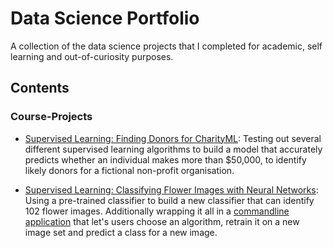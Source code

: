 # Data Science Portfolio
A collection of the data science projects that I completed for academic, self learning and out-of-curiosity purposes.

## Contents
### Course-Projects
- [Supervised Learning: Finding Donors for CharityML](https://github.com/Sturmpuls/data-science-portfolio/blob/main/charityml/finding_donors.ipynb): Testing out several different supervised learning algorithms to build a model that accurately predicts whether an individual makes more than $50,000, to identify likely donors for a fictional non-profit organisation.

- [Supervised Learning: Classifying Flower Images with Neural Networks](https://github.com/ffrosch/data-science-portfolio/blob/main/flower-classifier/Image%20Classifier%20Project.ipynb): Using a pre-trained classifier to build a new classifier that can identify 102 flower images. Additionally wrapping it all in a [commandline application](https://github.com/ffrosch/data-science-portfolio/tree/main/flower-classifier) that let's users choose an algorithm, retrain it on a new image set and predict a class for a new image.
